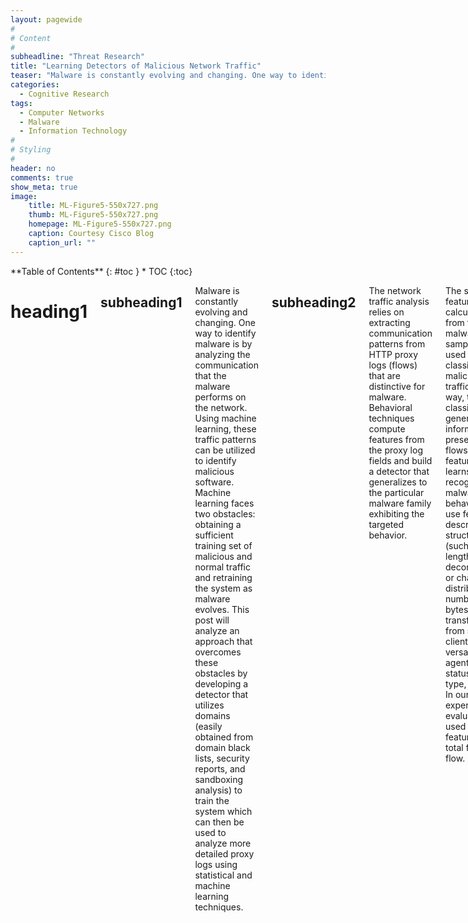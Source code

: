 ```yaml
---
layout: pagewide
#
# Content
#
subheadline: "Threat Research"
title: "Learning Detectors of Malicious Network Traffic"
teaser: "Malware is constantly evolving and changing. One way to identify malware is by analyzing the communication that the malware performs on the network."
categories:
  - Cognitive Research
tags:
  - Computer Networks
  - Malware
  - Information Technology
#
# Styling
#
header: no
comments: true
show_meta: true
image:
    title: ML-Figure5-550x727.png
    thumb: ML-Figure5-550x727.png
    homepage: ML-Figure5-550x727.png
    caption: Courtesy Cisco Blog
    caption_url: ""
---
```

<!--more-->

<div class="row">
<div class="medium-4 medium-push-8 columns" markdown="1">
<div class="panel radius" markdown="1">
**Table of Contents**
{: #toc }
*  TOC
{:toc}
</div>
</div><!-- /.medium-4.columns -->

<div class="medium-8 medium-pull-4 columns" markdown="1">

# heading1
## subheading1
  Malware is constantly evolving and changing. One way to identify malware is by analyzing the communication that the malware performs on the network.<!--more--> Using machine learning, these traffic patterns can be utilized to identify malicious software. Machine learning faces two obstacles: obtaining a sufficient training set of malicious and normal traffic and retraining the system as malware evolves. This post will analyze an approach that overcomes these obstacles by developing a detector that utilizes domains (easily obtained from domain black lists, security reports, and sandboxing analysis) to train the system which can then be used to analyze more detailed proxy logs using statistical and machine learning techniques.
## subheading2
  The network traffic analysis relies on extracting communication patterns from HTTP proxy logs (flows) that are distinctive for malware. Behavioral techniques compute features from the proxy log fields and build a detector that generalizes to the particular malware family exhibiting the targeted behavior.

  The statistical features calculated from flows of malware samples are used to train a classifier of malicious traffic. This way, the classifier generalizes the information present in the flows and features and learns to recognize a malware behavior. We use features describing URL structures (such as URL length, decomposition, or character distribution), number of bytes transferred from server to client and vice versa, user agent, HTTP status, MIME type, port, etc. In our experimental evaluation, we used 305 features in total for each flow.

# heading2
  The first conceptual problem in using the standard supervised machine learning methods is the lack of sufficiently representative training set containing examples of malicious and legitimate communication. Providing security intelligence on individual proxy logs is expensive and does not scale with constantly evolving malware. The second problem is that the trained classifier is heavily dependent on the samples used in the training. Once a malware changes the behavior, the system needs to be retrained. With continuously rising number of malware variants, this becomes a major bottleneck in modern malware detection systems.
## subheading1
  Both problems are addressed by considering groups of flows (also called bags). The bags are constructed for each user (or source IP) and contain all network communication with a particular hostname for a specific period of time.

  Multiple Instance Learning
  The robustness of the learned malicious flow detector directly depends on using a representative training set. Labeling individual flows in large quantities is difficult but the labels of domains can be easily obtained by leveraging internet domain black lists, security reports, and sandboxing analysis. Assigning labels based on the domains instead of the richer proxy logs with full target website URLs results in weak supervision in training: it is not known which flows in a positive bag are malicious and which are legitimate. The key advantage of this approach is that the requirements on the labeled samples (and their accuracy) are lower. This way, the system can train a detector that operates on individual proxy-logs while the training uses only domains to indicate malicious or legitimate traffic. Since the labeling is at the level of domains while the system trains a proxy log classifier, it can happen that some proxy logs in the positive bags (labeled positive based on the domain) can be negative (legitimate). The training algorithm correctly handles such cases.
## subheading2
  The problem is formulated as weakly supervised learning since the bag labels are used to train a classifier of individual flows. We propose an algorithm based on the Multiple Instance Learning (MIL) that seeks for the Neyman-Pearson detector with a very low false positive rate that is necessary in the deployment of the system. The approach is illustrated in Figure 1.

# author
  This post was authored by Karel Bartos, Vojtech Franc, & Michal Sofka.


</div><!-- /.medium-8.columns -->
</div><!-- /.row -->

